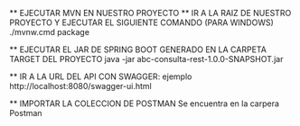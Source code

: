 ** EJECUTAR MVN EN NUESTRO PROYECTO
** IR A LA RAIZ DE NUESTRO PROYECTO Y EJECUTAR EL SIGUIENTE COMANDO (PARA WINDOWS)
./mvnw.cmd package


** EJECUTAR EL JAR DE SPRING BOOT GENERADO EN LA CARPETA TARGET DEL PROYECTO
java -jar abc-consulta-rest-1.0.0-SNAPSHOT.jar


** IR A LA URL DEL API CON SWAGGER: ejemplo
http://localhost:8080/swagger-ui.html


** IMPORTAR LA COLECCION DE POSTMAN
Se encuentra en la carpera Postman